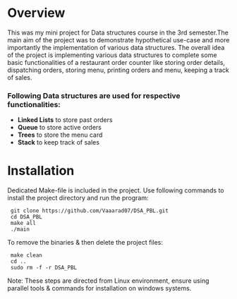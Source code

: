 # Overview
This was my mini project for Data structures course in the 3rd semester.The main aim of the project was to demonstrate hypothetical use-case and more importantly the implementation of various data structures.
The overall idea of the project is implementing various data structures to complete some basic functionalities of a restaurant order counter like storing order details, dispatching orders, storing menu, printing orders and menu, keeping a track of sales.
### Following Data structures are used for respective functionalities:

- **Linked Lists** to store past orders
- **Queue** to store active orders
- **Trees** to store the menu card
- **Stack** to keep track of sales

# Installation

Dedicated Make-file is included in the project.
Use following commands to install the project directory and run the program:
```
 git clone https://github.com/Vaaarad07/DSA_PBL.git
 cd DSA_PBL
 make all
 ./main
```

To remove the binaries & then delete the project files:
```
 make clean
 cd ..
 sudo rm -f -r DSA_PBL
```

Note: These steps are directed from Linux environment, ensure using parallel tools & commands for installation on windows systems.
